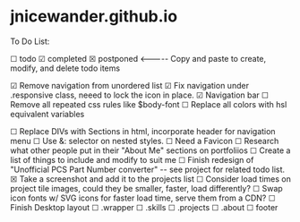 # jnicewander.github.io

To Do List:

☐ todo ☑ completed ☒ postponed   <----- Copy and paste to create, modify, and delete todo items

☑ Remove navigation from unordered list 
☑ Fix navigation under .responsive class, neeed to lock the icon in place.
☑ Navigation bar
☐ Remove all repeated css rules like $body-font
☐ Replace all colors with hsl equivalent variables

☐ Replace DIVs with Sections in html, incorporate header for navigation menu
☐ Use &: selector on nested styles.
☐ Need a Favicon
☐ Research what other people put in their "About Me" sections on portfoliios
    ☐ Create a list of things to include and modify to suit me
☐ Finish redesign of "Unofficial PCS Part Number converter" -- see project for related todo list.
    ☒ Take a screenshot and add it to the projects list
☐ Consider load times on project tile images, could they be smaller, faster, load differently?
    ☐ Swap icon fonts w/ SVG icons for faster load time, serve them from a CDN?
☐ Finish Desktop layout
    ☐ .wrapper
    ☐ .skills
    ☐ .projects
    ☐ .about
    ☐ footer